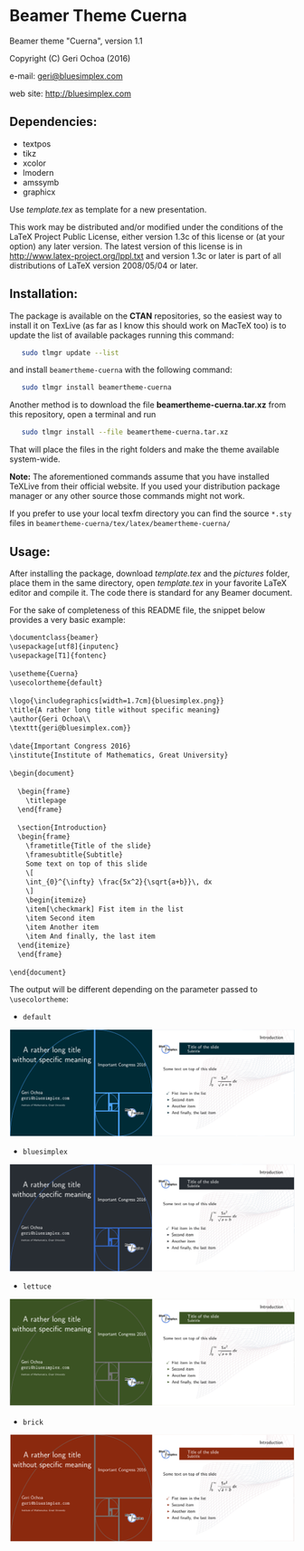 Beamer Theme Cuerna
===================

Beamer theme "Cuerna", version 1.1

Copyright (C) Geri Ochoa  (2016)

e-mail: geri@bluesimplex.com

web site: http://bluesimplex.com

Dependencies:
-------------

   - textpos
   - tikz
   - xcolor
   - lmodern
   - amssymb
   - graphicx

Use *template.tex* as template for a new presentation.

This work may be distributed and/or modified under the conditions of the LaTeX
Project Public License, either version 1.3c of this license or (at your option)
any later version. The latest version of this license is in
http://www.latex-project.org/lppl.txt and version 1.3c or later is part of all
distributions of LaTeX version 2008/05/04 or later.

Installation:
-------------
The package is available on the **CTAN** repositories, so the easiest way to
install it on TexLive (as far as I know this should work on MacTeX too) is to
update the list of available packages running this command:

```bash
   sudo tlmgr update --list 
```

and install `beamertheme-cuerna` with the following command:

```bash
   sudo tlmgr install beamertheme-cuerna
```

Another method is to download the file **beamertheme-cuerna.tar.xz** from this
repository, open a terminal and run

```bash
   sudo tlmgr install --file beamertheme-cuerna.tar.xz 
```

That will place the files in the right folders and make the theme available
system-wide.

**Note:** The aforementioned commands assume that you have installed TeXLive
from their official website. If you used your distribution package manager or
any other source those commands might not work.

If you prefer to use your local texfm directory you can find the source `*.sty`
files in `beamertheme-cuerna/tex/latex/beamertheme-cuerna/`



Usage:
------
After installing the package, download *template.tex* and the *pictures*
folder, place them in the same directory, open *template.tex* in your favorite
LaTeX editor and compile it. The code there is standard for any Beamer
document.

For the sake of completeness of this README file, the snippet below provides a
very basic example:

```TeX
\documentclass{beamer}
\usepackage[utf8]{inputenc}
\usepackage[T1]{fontenc}

\usetheme{Cuerna}
\usecolortheme{default}

\logo{\includegraphics[width=1.7cm]{bluesimplex.png}}
\title{A rather long title without specific meaning}
\author{Geri Ochoa\\
\texttt{geri@bluesimplex.com}}

\date{Important Congress 2016}
\institute{Institute of Mathematics, Great University}

\begin{document}

  \begin{frame}
    \titlepage
  \end{frame}

  \section{Introduction}
  \begin{frame}
    \frametitle{Title of the slide}
    \framesubtitle{Subtitle}
    Some text on top of this slide
    \[
    \int_{0}^{\infty} \frac{5x^2}{\sqrt{a+b}}\, dx
    \]
    \begin{itemize}
    \item[\checkmark] Fist item in the list
    \item Second item
    \item Another item
    \item And finally, the last item
  \end{itemize}
  \end{frame}

\end{document}
```

The output will be different depending on the parameter passed to
`\usecolortheme`:

- `default`

![default](https://github.com/geriom/beamercuerna/blob/master/img/default.png
"Default Colour Theme")

- `bluesimplex`

![bluesimplex](https://github.com/geriom/beamercuerna/blob/master/img/bluesimplex.png
"Bluesimplex Colour Theme")

- `lettuce`

![lettuce](https://github.com/geriom/beamercuerna/blob/master/img/lettuce.png
"Lettuce Colour Theme")

- `brick`

![brick](https://github.com/geriom/beamercuerna/blob/master/img/brick.png
"Brick Colour Theme")
